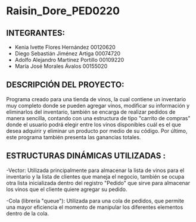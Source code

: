 # Raisin_Dore_PED0220

## INTEGRANTES:
- Kenia Ivette Flores Hernández         00120620
- Diego Sebastián Jiménez Artiga        00074720
- Adolfo Alejandro Martínez Portillo    00109220
- María José Morales Ávalos             00155020

## DESCRIPCIÓN DEL PROYECTO: 
Programa creado para una tienda de vinos, la cual contiene un inventario muy completo donde se pueden agregar vinos, modificar su información y eliminarlos del inventario, también se encarga de realizar pedidos de manera sencilla, contando con una estructura de tipo "carrito de compras" donde el usuario podrá elegir entre los vinos disponibles cuál es el que desea adquirir y eliminar un producto por medio de su código. Por último, este programa también presenta las ganancias totales.

## ESTRUCTURAS DINÁMICAS UTILIZADAS :
-Vector:
Utilizada principalmente para almacenar la lista de vinos para el inventario y la lista de clientes que maneja el negocio, también se ocupa otra lista inicializada dentro del registro "Pedido" que sirve para almacenar los vinos que el cliente quiere agregar su pedido.

-Cola (librería "queue"):
Utilizada para una cola de pedidos, que permite una mayor eficiencia el momento de manipular los diferentes elementos dentro de la cola.
